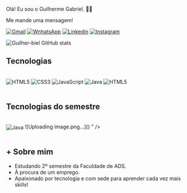 Olá! Eu sou o Guilherme Gabriel. 🖐🏽

Me mande uma mensagem!

[![Gmail](https://img.shields.io/badge/Gmail-D14836?style=for-the-badge&logo=gmail&logoColor=white
)](mailto:guilhermebieldev@gmail.com
)
[![WnhatsApp](https://img.shields.io/badge/WhatsApp-25D366?style=for-the-badge&logo=whatsapp&logoColor=white
)](https://api.whatsapp.com/send?phone=5511984160395&text=Ol%C3%A1,%20me%20mande%20uma%20mensagem!
)
[![Linkedin](https://img.shields.io/badge/LinkedIn-0077B5?style=for-the-badge&logo=linkedin&logoColor=white
)](http://www.linkedin.com/in/guilherme-gabrieldev)
[![Instagram](https://img.shields.io/badge/Instagram-E4405F?style=for-the-badge&logo=instagram&logoColor=white
)](https://www.instagram.com/guii_gabriel_?igsh=eTVkajhqOXE4cXFr)

![Guilher-biel GitHub stats](https://github-readme-stats.vercel.app/api?username=Guilherme-Biel&show_icons=true&theme=merko)

## Tecnologias 

<div style="display: inline_block"><br/>
    <img align="center" alt="HTML5" src="https://img.shields.io/badge/HTML5-E34F26?style=for-the-badge&logo=html5&logoColor=white" />
    <img align="center" alt="CSS3" src="https://img.shields.io/badge/CSS3-1572B6?style=for-the-badge&logo=css3&logoColor=white" />
    <img align="center" alt="JavaScript" src="https://img.shields.io/badge/JavaScript-F7DF1E?style=for-the-badge&logo=javascript&logoColor=black" />
    <img align="center" alt="Java" src="https://img.shields.io/badge/Java-ED8B00?style=for-the-badge&logo=openjdk&logoColor=white" />
    <img align="center" alt="HTML5" src="https://img.shields.io/badge/MySQL-00000F?style=for-the-badge&logo=mysql&logoColor=white" />
</div><br/>

## Tecnologias do semestre

<div style="display: inline_block"><br/>
    <img align="center" alt="Java" src="https://github.com/user-attachments/assets/616cee8e-2452-4fcf-8786-ba37f696818d" />
![Uploading image.png…]()
" />

</div><br/>

## + Sobre mim

- Estudando 2º semestre da Faculdade de ADS. 
- À procura de um emprego.
- Apaixonado por tecnologia e com sede para aprender cada vez mais skills!
